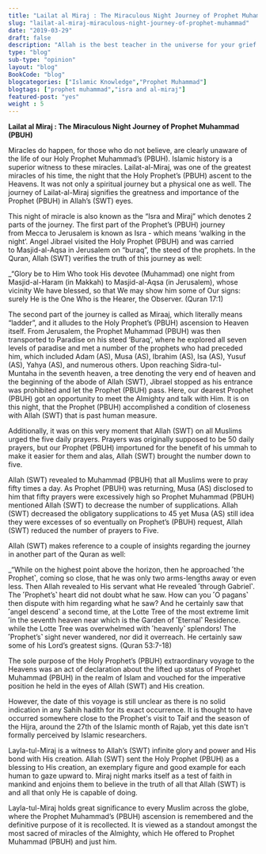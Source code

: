 ```yaml
--- 
title: "Lailat al Miraj : The Miraculous Night Journey of Prophet Muhammad (PBUH)" 
slug: "lailat-al-miraj-miraculous-night-journey-of-prophet-muhammad"
date: "2019-03-29" 
draft: false 
description: "Allah is the best teacher in the universe for your grief and happiness." 
type: "blog"
sub-type: "opinion" 
layout: "blog" 
BookCode: "blog"
blogcategories: ["Islamic Knowledge","Prophet Muhammad"]
blogtags: ["prophet muhammad","isra and al-miraj"]
featured-post: "yes"
weight : 5
---  
```

 **Lailat al Miraj : The Miraculous Night Journey of Prophet Muhammad (PBUH)**

Miracles do happen, for those who do not believe, are clearly unaware of the life of our Holy Prophet Muhammad’s (PBUH). Islamic history is a superior witness to these miracles. Lailat-al-Miraj, was one of the greatest miracles of his time, the night that the Holy Prophet’s (PBUH) ascent to the Heavens. It was not only a spiritual journey but a physical one as well. The journey of Lailat-al-Miraj signifies the greatness and importance of the Prophet (PBUH) in Allah’s (SWT) eyes.

This night of miracle is also known as the “Isra and Miraj” which denotes 2 parts of the journey. The first part of the Prophet’s (PBUH) journey from Mecca to Jerusalem is known as Isra - which means ‘walking in the night’. Angel Jibrael visited the Holy Prophet (PBUH) and was carried to Masjid-al-Aqsa in Jerusalem on “buraq”, the steed of the prophets. In the Quran, Allah (SWT) verifies the truth of this journey as well:

_“Glory be to Him Who took His devotee (Muhammad) one night from Masjid-al-Haram (in Makkah) to Masjid-al-Aqsa (in Jerusalem), whose vicinity We have blessed, so that We may show him some of Our signs: surely He is the One Who is the Hearer, the Observer. (Quran 17:1)

The second part of the journey is called as Miraaj, which literally means “ladder”, and it alludes to the Holy Prophet’s (PBUH) ascension to Heaven itself. From Jerusalem, the Prophet Muhammad (PBUH) was then transported to Paradise on his steed ‘Buraq’, where he explored all seven levels of paradise and met a number of the prophets who had preceded him, which included Adam (AS), Musa (AS), Ibrahim (AS), Isa (AS), Yusuf (AS), Yahya (AS), and numerous others. Upon reaching Sidra-tul-Muntaha in the seventh heaven, a tree denoting the very end of heaven and the beginning of the abode of Allah (SWT), Jibrael stopped as his entrance was prohibited and let the Prophet (PBUH) pass. Here, our dearest Prophet (PBUH) got an opportunity to meet the Almighty and talk with Him. It is on this night, that the Prophet (PBUH) accomplished a condition of closeness with Allah (SWT) that is past human measure.

Additionally, it was on this very moment that Allah (SWT) on all Muslims urged the five daily prayers. Prayers was originally supposed to be 50 daily prayers, but our Prophet (PBUH) importuned for the benefit of his ummah to make it easier for them and alas, Allah (SWT) brought the number down to five.

Allah (SWT) revealed to Muhammad (PBUH) that all Muslims were to pray fifty times a day. As Prophet (PBUH) was returning, Musa (AS) disclosed to him that fifty prayers were excessively high so Prophet Muhammad (PBUH) mentioned Allah (SWT) to decrease the number of supplications. Allah (SWT) decreased the obligatory supplications to 45 yet Musa (AS) still idea they were excesses of so eventually on Prophet’s (PBUH) request, Allah (SWT) reduced the number of prayers to Five.

Allah (SWT) makes reference to a couple of insights regarding the journey in another part of the Quran as well:

_“While on the highest point above the horizon, then he approached ˹the Prophet˺, coming so close, that he was only two arms-lengths away or even less. Then Allah revealed to His servant what He revealed ˹through Gabriel˺. The ˹Prophet’s˺ heart did not doubt what he saw. How can you ˹O pagans˺ then dispute with him regarding what he saw? And he certainly saw that ˹angel descend˺ a second time, at the Lotte Tree of the most extreme limit ˹in the seventh heaven near which is the Garden of ˹Eternal˺ Residence. while the Lotte Tree was overwhelmed with ˹heavenly˺ splendors! The ˹Prophet’s˺ sight never wandered, nor did it overreach. He certainly saw some of his Lord’s greatest signs. (Quran 53:7-18)

The sole purpose of the Holy Prophet’s (PBUH) extraordinary voyage to the Heavens was an act of declaration about the lifted up status of Prophet Muhammad (PBUH) in the realm of Islam and vouched for the imperative position he held in the eyes of Allah (SWT) and His creation.

However, the date of this voyage is still unclear as there is no solid indication in any Sahih hadith for its exact occurrence. It is thought to have occurred somewhere close to the Prophet's visit to Taif and the season of the Hijra, around the 27th of the Islamic month of Rajab, yet this date isn't formally perceived by Islamic researchers.

Layla-tul-Miraj is a witness to Allah’s (SWT) infinite glory and power and His bond with His creation. Allah (SWT) sent the Holy Prophet (PBUH) as a blessing to His creation, an exemplary figure and good example for each human to gaze upward to. Miraj night marks itself as a test of faith in mankind and enjoins them to believe in the truth of all that Allah (SWT) is and all that only He is capable of doing.

Layla-tul-Miraj holds great significance to every Muslim across the globe, where the Prophet Muhammad’s (PBUH) ascension is remembered and the definitive purpose of it is recollected. It is viewed as a standout amongst the most sacred of miracles of the Almighty, which He offered to Prophet Muhammad (PBUH) and just him.
